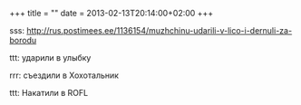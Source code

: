 +++
title = ""
date = 2013-02-13T20:14:00+02:00
+++

sss: http://rus.postimees.ee/1136154/muzhchinu-udarili-v-lico-i-dernuli-za-borodu

ttt: ударили в улыбку

rrr: съездили в Хохотальник

ttt: Накатили в ROFL
